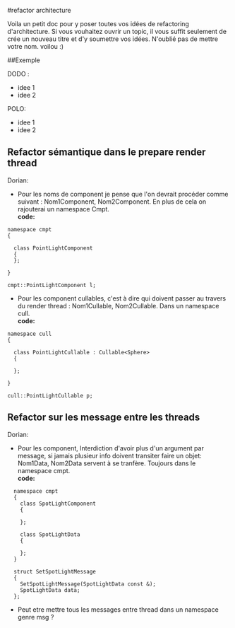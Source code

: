 #refactor architecture

Voila un petit doc pour y poser toutes vos idées de refactoring d'architecture. Si vous vouhaitez ouvrir un topic, il vous suffit seulement de crée un nouveau titre et d'y soumettre vos idées. N'oublié pas de mettre votre nom. voilou :)

##Exemple

DODO :
- idee 1
- idee 2

POLO:
- idee 1
- idee 2

## Refactor sémantique dans le prepare render thread

Dorian:
* Pour les noms de component je pense que l'on devrait procéder comme suivant : Nom1Component, Nom2Component. En plus de cela on rajouterai un namespace Cmpt.  
**code:**
```
namespace cmpt
{

  class PointLightComponent
  {
  };

}

cmpt::PointLightComponent l;
```

* Pour les component cullables, c'est à dire qui doivent passer au travers du render thread : Nom1Cullable, Nom2Cullable.
Dans un namespace cull.  
**code:**
```
namespace cull
{

  class PointLightCullable : Cullable<Sphere>
  {

  };

}

cull::PointLightCullable p;
```

## Refactor sur les message entre les threads

Dorian:
* Pour les component, Interdiction d'avoir plus d'un argument par message, si jamais plusieur info doivent transiter faire un objet: Nom1Data, Nom2Data servent à se tranfère. Toujours dans le namespace cmpt.  
**code:**
```
  namespace cmpt
  {
    class SpotLightComponent
    {

    };

    class SpotLightData
    {

    };
  }

  struct SetSpotLightMessage
  {
    SetSpotLightMessage(SpotLightData const &);
    SpotLightData data;
  };
```
* Peut etre mettre tous les messages entre thread dans un namespace genre msg ?

